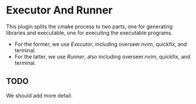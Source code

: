 # Executor And Runner

This plugin splits the cmake process to two parts, one for generating libraries and executable, one for executing the executable programs.

- For the former, we use *Executor*, including overseer.nvim, quickfix, and terminal.
- For the latter, we use *Runner*, also including overseer.nvim, quickfix, and terminal.

## TODO

We should add more detail.

